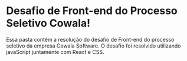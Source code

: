 # Desafio de Front-end do Processo Seletivo Cowala!

Essa pasta contém a resolução do desafio de Front-end do processo seletivo da empresa Cowala Software. O desafio foi resolvido utilizando javaScript juntamente com React e CSS.
